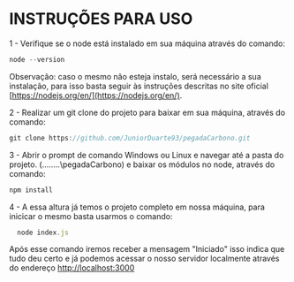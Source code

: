 # INSTRUÇÕES PARA USO

1 - Verifique se o node está instalado em sua máquina através do comando:
  ```javascript
  node --version
  ```
 Observação: caso o mesmo não esteja instalo, será necessário a sua instalação, para isso basta seguir às instruções descritas no site oficial [https://nodejs.org/en/](https://nodejs.org/en/).

2 - Realizar um git clone do projeto para baixar em sua máquina, através do comando:
  ```javascript
  git clone https://github.com/JuniorDuarte93/pegadaCarbono.git
  ```
  
3 - Abrir o prompt de comando Windows ou Linux e navegar até a pasta do projeto. (........\pegadaCarbono) e baixar os módulos no node, através do comando:
   ```javascript
   npm install
   ```
4 - A essa altura já temos o projeto completo em nossa máquina, para inicicar o mesmo basta usarmos o comando:
```javascript
  node index.js
  ```
Após esse comando iremos receber a mensagem "Iniciado" isso indica que tudo deu certo e já podemos acessar o nosso servidor localmente através do endereço 
[http://localhost:3000](http://localhost:3000)

